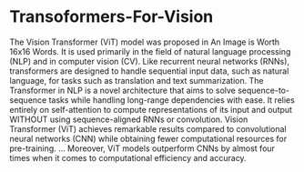 # Transoformers-For-Vision
The Vision Transformer (ViT) model was proposed in An Image is Worth 16x16 Words. It is used primarily in the field of natural language processing (NLP) and in computer vision (CV). Like recurrent neural networks (RNNs), transformers are designed to handle sequential input data, such as natural language, for tasks such as translation and text summarization. The Transformer in NLP is a novel architecture that aims to solve sequence-to-sequence tasks while handling long-range dependencies with ease. It relies entirely on self-attention to compute representations of its input and output WITHOUT using sequence-aligned RNNs or convolution.  Vision Transformer (ViT) achieves remarkable results compared to convolutional neural networks (CNN) while obtaining fewer computational resources for pre-training. ... Moreover, ViT models outperform CNNs by almost four times when it comes to computational efficiency and accuracy.
